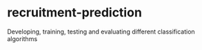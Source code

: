 # recruitment-prediction
Developing, training, testing and evaluating different classification algorithms
